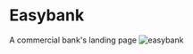 # Easybank
A commercial bank's landing page
![easybank](https://user-images.githubusercontent.com/99458838/162641706-574c9c45-4cc8-4505-bd4d-1b5513a720bb.png)
